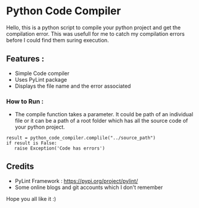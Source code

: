 # Python Code Compiler
Hello, this is a python script to compile your python project and get the compilation error.
This was usefull for me to catch my compilation errors before I could find them suring execution.

## Features :
*	Simple Code compiler
*	Uses PyLint package
*	Displays the file name and the error associated


### How to Run :
*	The compile function takes a parameter. It could be path of an individual file or it can be a path of a root folder which has all the source code of your python project.
```
result = python_code_compiler.complile("../source_path")
if result is False:
   raise Exception('Code has errors')
```

## Credits 
*	PyLint Framework	: 	https://pypi.org/project/pylint/
*	Some online blogs and git accounts which I don't remember

Hope you all like it :)